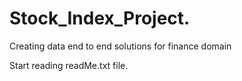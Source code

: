 # Stock_Index_Project. 
Creating data end to end solutions for finance domain

Start reading readMe.txt file. 
